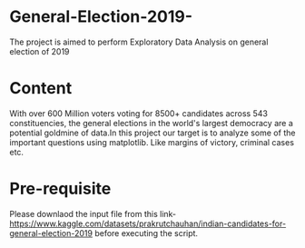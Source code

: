 # General-Election-2019-
The project is aimed to perform Exploratory Data Analysis on general election of 2019

# Content
With over 600 Million voters voting for 8500+ candidates across 543 constituencies, the general elections in the world's largest democracy are a potential goldmine of data.In this project our target is to analyze some of the important questions using matplotlib. Like margins of victory, criminal cases etc.

# Pre-requisite
Please downlaod the input file from this link-https://www.kaggle.com/datasets/prakrutchauhan/indian-candidates-for-general-election-2019 before executing the script.
